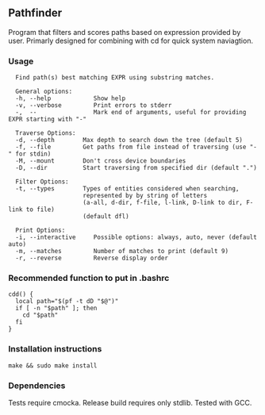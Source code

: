 ## Pathfinder
Program that filters and scores paths based on expression provided by user.
Primarly designed for combining with cd for quick system naviagtion.

### Usage
```
  Find path(s) best matching EXPR using substring matches.

  General options:
  -h, --help            Show help
  -v, --verbose         Print errors to stderr
  -,  --                Mark end of arguments, useful for providing EXPR starting with "-"

  Traverse Options:
  -d, --depth        Max depth to search down the tree (default 5)
  -f, --file         Get paths from file instead of traversing (use "-" for stdin)
  -M, --mount        Don't cross device boundaries
  -D, --dir          Start traversing from specified dir (default ".")

  Filter Options:
  -t, --types        Types of entities considered when searching,
                     represented by by string of letters
                     (a-all, d-dir, f-file, l-link, D-link to dir, F-link to file)
                     (default dfl)

  Print Options:
  -i, --interactive     Possible options: always, auto, never (default auto)
  -m, --matches         Number of matches to print (default 9)
  -r, --reverse         Reverse display order
```

### Recommended function to put in .bashrc
```
cdd() {
  local path="$(pf -t dD "$@")"
  if [ -n "$path" ]; then
    cd "$path"
  fi
}
```

### Installation instructions
```
make && sudo make install
```

### Dependencies
Tests require cmocka.
Release build requires only stdlib.
Tested with GCC.
